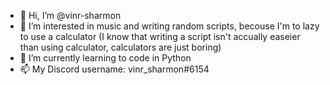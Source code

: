 - 👋 Hi, I’m @vinr-sharmon
- 👀 I’m interested in music and writing random scripts, becouse I'm to lazy to use a calculator (I know that writing a script isn't accually easeier than using calculator, calculators are just boring)
- 🌱 I’m currently learning to code in Python
- 📫 My Discord username: vinr_sharmon#6154

<!---
vinr-sharmon/vinr-sharmon is a ✨ special ✨ repository because its `README.md` (this file) appears on your GitHub profile.
You can click the Preview link to take a look at your changes.
--->
